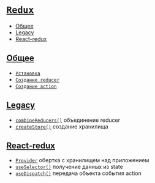 # [`Redux`](../index.md)

- [Общее](#общее)
- [Legacy](#legacy)
- [React-redux](#react-redux)

## [Общее](#redux)

- [`Установка`](./Общее/Установка.md)
- [`Создание reducer`](<./Общее/Создание reducer.md>)
- [`Создание action`](<./Общее/Создание action.md>)

## [Legacy](#redux)

- [`combineReducers()`](./Legacy/combineReducers.md) объединение reducer
- [`createStore()`](./Legacy/createStore.md) создание хранилища

## [React-redux](#redux)

- [`Provider`](./React-redux/Provider.md) обертка с хранилищем над приложением
- [`useSelector()`](./React-redux/useSelector.md) получение данных из state
- [`useDispatch()`](./React-redux/useDispatch.md) передача объекта события action
